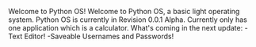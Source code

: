 Welcome to Python OS!
Welcome to Python OS, a basic light operating system. 
Python OS is currently in Revision 0.0.1 Alpha.
Currently only has one application which is a calculator.
What's coming in the next update:
-Text Editor!
-Saveable Usernames and Passwords!
